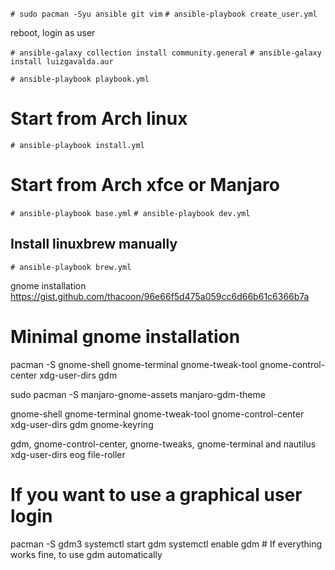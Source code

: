 `# sudo pacman -Syu ansible git vim`
`# ansible-playbook create_user.yml`

reboot, login as user

`# ansible-galaxy collection install community.general`
`# ansible-galaxy install luizgavalda.aur`

`# ansible-playbook playbook.yml`
# Start from Arch linux

`# ansible-playbook install.yml`

# Start from Arch xfce or Manjaro
`# ansible-playbook base.yml`
`# ansible-playbook dev.yml`

## Install linuxbrew manually

`# ansible-playbook brew.yml`


gnome installation
https://gist.github.com/thacoon/96e66f5d475a059cc6d66b61c6366b7a
# Minimal gnome installation
pacman -S gnome-shell gnome-terminal gnome-tweak-tool gnome-control-center xdg-user-dirs gdm

 sudo pacman -S manjaro-gnome-assets manjaro-gdm-theme

gnome-shell
gnome-terminal
gnome-tweak-tool
gnome-control-center
xdg-user-dirs
gdm
gnome-keyring

gdm, gnome-control-center, gnome-tweaks, gnome-terminal and nautilus xdg-user-dirs eog file-roller

# If you want to use a graphical user login
pacman -S gdm3
systemctl start gdm
systemctl enable gdm # If everything works fine, to use gdm automatically
